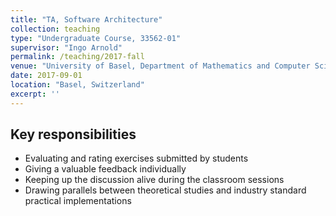 ```yaml
---
title: "TA, Software Architecture"
collection: teaching
type: "Undergraduate Course, 33562-01"
supervisor: "Ingo Arnold"
permalink: /teaching/2017-fall
venue: "University of Basel, Department of Mathematics and Computer Science"
date: 2017-09-01
location: "Basel, Switzerland"
excerpt: ''
---
```

Key responsibilities
---
- Evaluating and rating exercises submitted by students
- Giving a valuable feedback individually
- Keeping up the discussion alive during the classroom sessions
- Drawing parallels between theoretical studies and industry standard practical implementations

